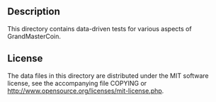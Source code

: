 Description
------------

This directory contains data-driven tests for various aspects of GrandMasterCoin.

License
--------

The data files in this directory are distributed under the MIT software
license, see the accompanying file COPYING or
http://www.opensource.org/licenses/mit-license.php.

